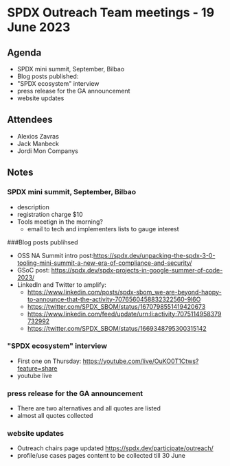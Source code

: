 # SPDX Outreach Team meetings - 19 June 2023

## Agenda

- SPDX mini summit, September, Bilbao
- Blog posts published:
- "SPDX ecosystem" interview
- press release for the GA announcement
- website updates


## Attendees

- Alexios Zavras
- Jack Manbeck
- Jordi Mon Companys


## Notes

### SPDX mini summit, September, Bilbao
- description
- registration charge $10
- Tools meetign in the morning?
  - email to tech and implementers lists to gauge interest

###Blog posts publihsed
- OSS NA Summit intro post:https://spdx.dev/unpacking-the-spdx-3-0-tooling-mini-summit-a-new-era-of-compliance-and-security/
- GSoC post: https://spdx.dev/spdx-projects-in-google-summer-of-code-2023/
- LinkedIn and Twitter to amplify:
  - https://www.linkedin.com/posts/spdx-sbom_we-are-beyond-happy-to-announce-that-the-activity-7076560458832322560-9l6O
  - https://twitter.com/SPDX_SBOM/status/1670798551419420673
  - https://www.linkedin.com/feed/update/urn:li:activity:7075114958379732992
  - https://twitter.com/SPDX_SBOM/status/1669348795300315142

### "SPDX ecosystem" interview
- First one on Thursday: https://youtube.com/live/OuKO0T1Ctws?feature=share
- youtube live

### press release for the GA announcement
- There are two alternatives and all quotes are listed
- almost all quotes collected

### website updates
- Outreach chairs page updated https://spdx.dev/participate/outreach/
- profile/use cases pages content to be collected till 30 June 

